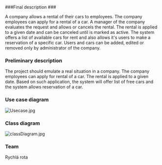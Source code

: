 ###Final description ###

A company allows a rental of their cars to employees. The company employees can apply for a rental of a car. A manager of the company evaluates the request and allows or cancels the rental. The rental is applied to a given date and can be canceled until is marked as active. The system offers a list of available cars for rent and also allows it's users to make a reservation of a specific car. Users and cars can be added, edited or removed only by administrator of the company.


### Preliminary description ###

The project should emulate a real situation in a company. The company employees can apply for rental of a car. The rental is applied to a given date. Based on such application, the system will offer list of free cars and the system allows reservation of a car.

### Use case diagram ###
![Usecase.jpg](https://bitbucket.org/repo/8op8qp/images/602775678-Usecase.jpg)

### Class diagram ###
![classDiagram.jpg](https://bytebucket.org/JayDee8/pa165-car-park/raw/ba1995ba6522e57e725f75f464cedb792be3eae3/res/classDiagram.jpg)


### Team ###
Rychlá rota
